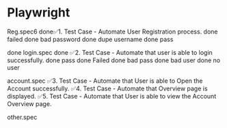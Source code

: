 # Playwright
Reg.spec6
done✅1. Test Case - Automate User Registration process.
done        failed
done            bad password
done            dupe username
done        pass


done login.spec
done ✅2. Test Case - Automate that user is able to login successfully.
done         pass
done         Failed
done             bad pass
done             bad user
done             no user

account.spec
✅3. Test Case - Automate that User is able to Open the Account successfully.
✅4. Test Case - Automate that Overview page is displayed.
✅5. Test Case - Automate that User is able to view the Account Overview page.

other.spec
